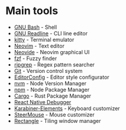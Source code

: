 # Main tools
* [GNU Bash](https://www.gnu.org/software/bash/) - Shell
* [GNU Readline](https://tiswww.case.edu/php/chet/readline/rltop.html) - CLI line editor
* [kitty](https://sw.kovidgoyal.net/kitty/) - Terminal emulator
* [Neovim](https://neovim.io/) - Text editor
* [Neovide](https://neovide.dev/) - Neovim graphical UI
* [fzf](https://github.com/junegunn/fzf) - Fuzzy finder
* [ripgrep](https://github.com/BurntSushi/ripgrep) - Regex pattern searcher
* [Git](https://git-scm.com/) - Version control system
* [EditorConfig](https://editorconfig.org/) - Editor style configurator
* [nvm](https://github.com/nvm-sh/nvm) - Node Version Manager
* [npm](https://www.npmjs.com/) - Node Package Manager
* [Cargo](https://doc.rust-lang.org/cargo/) - Rust Package Manager
* [React Native Debugger](https://github.com/jhen0409/react-native-debugger)
* [Karabiner-Elements](https://pqrs.org/osx/karabiner/) - Keyboard customizer
* [SteerMouse](https://plentycom.jp/en/steermouse/) - Mouse customizer
* [Rectangle](https://rectangleapp.com/) - Tiling window manager
